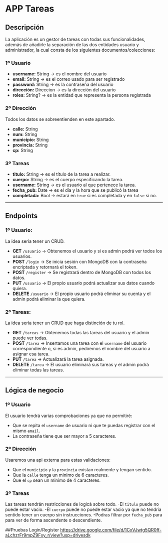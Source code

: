 # APP Tareas

## Descripción

La aplicación es un gestor de tareas con todas sus funcionalidades, además de añadirle la separación de las dos entidades usuario y administrador, la cual consta de los siguientes documentos/colecciones:

### 1º Usuario
- **username:** String → es el nombre del usuario  
- **email:** String → es el correo usado para ser registrado  
- **password:** String → es la contraseña del usuario  
- **dirección:** Direccion → es la dirección del usuario  
- **roles:** String? → es la entidad que representa la persona registrada  

### 2º Dirección
Todos los datos se sobreentienden en este apartado.  
- **calle:** String  
- **num:** String  
- **municipio:** String  
- **provincia:** String  
- **cp:** String  

### 3º Tareas
- **titulo:** String → es el título de la tarea a realizar.  
- **cuerpo:** String → es el cuerpo especificando la tarea.  
- **username:** String → es el usuario al que pertenece la tarea.  
- **fecha_pub:** Date → es el día y la hora que se publicó la tarea  
- **completada:** Bool → estará en `true` si es completada y en `false` si no.  

---

## Endpoints

### 1º Usuario:
La idea sería tener un CRUD.  

- **GET** `/usuario` → Obtenemos el usuario y si es admin podrá ver todos los usuarios.  
- **POST** `/login` → Se inicia sesión con MongoDB con la contraseña encriptada y retornará el token.  
- **POST** `/register` → Se registrará dentro de MongoDB con todos los datos.  
- **PUT** `/usuario` → El propio usuario podrá actualizar sus datos cuando quiera.  
- **DELETE** `/usuario` → El propio usuario podrá eliminar su cuenta y el admin podrá eliminar la que quiera.  

### 2º Tareas:
La idea sería tener un CRUD que haga distinción de tu rol.  

- **GET** `/tareas` → Obtenemos todas las tareas del usuario y el admin puede ver todas.  
- **POST** `/tarea` → Insertamos una tarea con el `username` del usuario correspondiente o, si es admin, pediremos el nombre del usuario a asignar esa tarea.  
- **PUT** `/tarea` → Actualizará la tarea asignada.  
- **DELETE** `/tarea` → El usuario eliminará sus tareas y el admin podrá eliminar todas las tareas.  

---

## Lógica de negocio

### 1º Usuario
El usuario tendrá varias comprobaciones ya que no permitiré:  
- Que se repita el `username` de usuario ni que te puedas registrar con el mismo `email`.  
- La contraseña tiene que ser mayor a 5 caracteres.

### 2º Dirección
Usaremos una api externa para estas validaciones: 
- Que el `municipio` y la `provincia` existan realmente y tengan sentido.
- Que la `calle` tenga un minimo de 6 caracteres.
- Que el `cp` sean un minimo de 4 caracteres.

### 3º Tareas
Las tareas tendrán restricciones de logicá sobre todo.
-El `titulo` puede no puede estar vacio.
-El `cuerpo` puede no puede estar vacio ya que no tendría sentido tener un cuerpo sin instrucciones.
-Podras filtrar por `fecha_pub` para para ver de forma ascendente o descendiente.

##Pruebas Login/Register
https://drive.google.com/file/d/1CxVJwtg5QR0ff-aLchzrFr9mpZ9Fxy_r/view?usp=drivesdk


